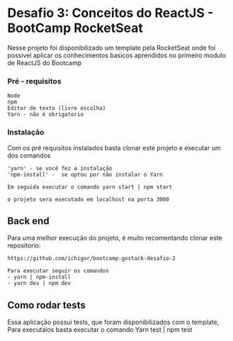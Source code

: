# Desafio 3: Conceitos do ReactJS - BootCamp RocketSeat

Nesse projeto foi disponibilizado um template pela RocketSeat onde foi possivel aplicar os conhecimentos basicos 
aprendidos no primeiro modulo de ReactJS do Bootcamp 

### Pré - requisitos
```
Node
npm
Editor de texto (livre escolha)
Yarn - não é obrigatorio
```

### Instalação
Com os pré requisitos instalados basta clonar este projeto e executar um dos comandos 
```
'yarn' - se você fez a instalação
'npm-install' -  se optou por não instalar o Yarn

Em seguida executar o comando yarn start | npm start

o projeto sera executado em localhost na porta 3000
```

## Back end
Para uma melhor execução do projeto, é muito recomentando clonar este repositorio:
```
https://github.com/ichigor/bootcamp-gostack-desafio-2

Para executar seguir os comandos
- yarn | npm-install
- yarn dev | npm dev
```

## Como rodar tests

Essa aplicação possui tests, que foram disponibilizados com o template,
Para executalos basta executar o comando Yarn test | npm test
